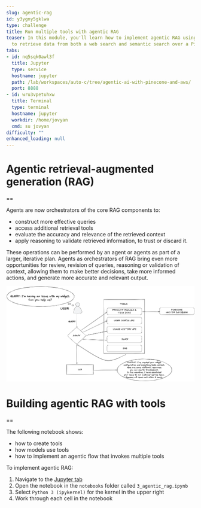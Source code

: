 ```yaml
---
slug: agentic-rag
id: y3ygny5gklwa
type: challenge
title: Run multiple tools with agentic RAG
teaser: In this module, you'll learn how to implement agentic RAG using multiple tools
  to retrieve data from both a web search and semantic search over a Pinecone index.
tabs:
- id: nq5sqk0awl3f
  title: Jupyter
  type: service
  hostname: jupyter
  path: /lab/workspaces/auto-c/tree/agentic-ai-with-pinecone-and-aws/
  port: 8888
- id: wru3vpetuhxw
  title: Terminal
  type: terminal
  hostname: jupyter
  workdir: /home/jovyan
  cmd: su jovyan
difficulty: ""
enhanced_loading: null
---
```

# Agentic retrieval-augmented generation (RAG)
==

Agents are now orchestrators of the core RAG components to:

- construct more effective queries
- access additional retrieval tools
- evaluate the accuracy and relevance of the retrieved context
- apply reasoning to validate retrieved information, to trust or discard it.

These operations can be performed by an agent or agents as part of a larger, iterative plan. Agents as orchestrators of RAG bring even more opportunities for review, revision of queries, reasoning or validation of context, allowing them to make better decisions, take more informed actions, and generate more accurate and relevant output.

![Agentic RAG](../assets/05-agentic-rag.png)

# Building agentic RAG with tools
==

The following notebook shows:
- how to create tools
- how models use tools
- how to implement an agentic flow that invokes multiple tools

To implement agentic RAG:
1. Navigate to the [Jupyter tab](tab-0)
2. Open the notebook in the `notebooks` folder called `3_agentic_rag.ipynb`
3. Select `Python 3 (ipykernel)` for the kernel in the upper right
4. Work through each cell in the notebook